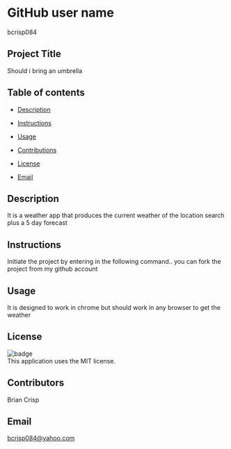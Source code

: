 
  # GitHub user name
  bcrisp084

  ## Project Title
  Should i bring an umbrella

  ## Table of contents
  + [Description](#description)

  + [Instructions](#instructions)

  + [Usage](#usage)

  + [Contributions](#contributions)

  + [License](#license)

  + [Email](#email)

  ## Description
  It is a weather app that produces the current weather of the location search plus a 5 day forecast

  ## Instructions
  Initiate the project by entering in the following command..
  you can fork the project from my github account

  ## Usage
  It is designed to work in chrome but should work in any browser to get the weather

  ## License
  ![badge](https://img.shields.io/badge/license-MIT-brightgreen)
  <br />
  This application uses the MIT license.

  ## Contributors
  Brian Crisp

  ## Email
  bcrisp084@yahoo.com 
